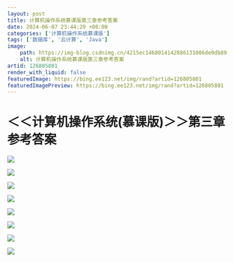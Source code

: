 ```yaml
---
layout: post
title: 计算机操作系统慕课版第三章参考答案
date: 2024-06-07 23:44:29 +08:00
categories: ['计算机操作系统慕课版']
tags: ['数据库', '云计算', 'Java']
image:
    path: https://img-blog.csdnimg.cn/4215ec1468014142886131086de9db89.jpeg?x-oss-process=image/resize,m_fixed,h_150
    alt: 计算机操作系统慕课版第三章参考答案
artid: 126805801
render_with_liquid: false
featuredImage: https://bing.ee123.net/img/rand?artid=126805801
featuredImagePreview: https://bing.ee123.net/img/rand?artid=126805801
---
```


# ＜＜计算机操作系统(慕课版)＞＞第三章参考答案

![](https://i-blog.csdnimg.cn/blog_migrate/abe2501332f61a803ebd0628788e5a3e.jpeg)

![](https://i-blog.csdnimg.cn/blog_migrate/fbdd31a410404589ea372e3baaec7e87.jpeg)

![](https://i-blog.csdnimg.cn/blog_migrate/ce44cc8ac77c9d48084a0640813aa1e8.jpeg)

![](https://i-blog.csdnimg.cn/blog_migrate/615af5bf971e20244fdb9b23c1c6465c.jpeg)

![](https://i-blog.csdnimg.cn/blog_migrate/81d69d0de0b79d1e2c2bd0340a3f54bd.jpeg)

![](https://i-blog.csdnimg.cn/blog_migrate/563c915e6c26a5fde0e383797101c41f.jpeg)

![](https://i-blog.csdnimg.cn/blog_migrate/9b5a0eb8acecf489b1368fb898f04bd8.jpeg)

![](https://i-blog.csdnimg.cn/blog_migrate/1b5a582aa4cc770871d34e8e256660d1.jpeg)